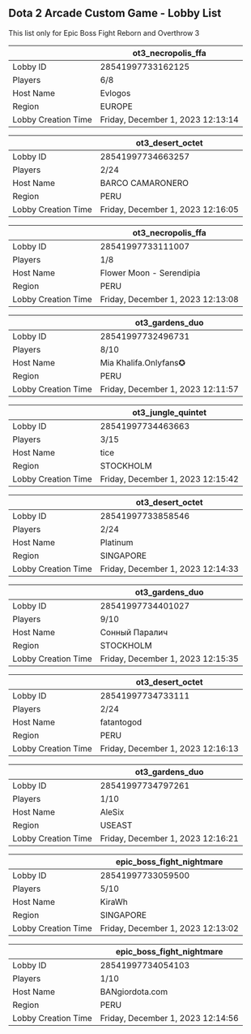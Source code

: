 ## Dota 2 Arcade Custom Game - Lobby List

This list only for Epic Boss Fight Reborn and Overthrow 3

|  | ot3_necropolis_ffa |
| ------ | ------ |
| Lobby ID | 28541997733162125 |
| Players | 6/8 |
| Host Name | Evlogos |
| Region | EUROPE |
| Lobby Creation Time | Friday, December 1, 2023 12:13:14 |


|  | ot3_desert_octet |
| ------ | ------ |
| Lobby ID | 28541997734663257 |
| Players | 2/24 |
| Host Name | BARCO CAMARONERO |
| Region | PERU |
| Lobby Creation Time | Friday, December 1, 2023 12:16:05 |


|  | ot3_necropolis_ffa |
| ------ | ------ |
| Lobby ID | 28541997733111007 |
| Players | 1/8 |
| Host Name | Flower Moon - Serendipia |
| Region | PERU |
| Lobby Creation Time | Friday, December 1, 2023 12:13:08 |


|  | ot3_gardens_duo |
| ------ | ------ |
| Lobby ID | 28541997732496731 |
| Players | 8/10 |
| Host Name | Mia Khalifa.Onlyfans✪ |
| Region | PERU |
| Lobby Creation Time | Friday, December 1, 2023 12:11:57 |


|  | ot3_jungle_quintet |
| ------ | ------ |
| Lobby ID | 28541997734463663 |
| Players | 3/15 |
| Host Name | tice |
| Region | STOCKHOLM |
| Lobby Creation Time | Friday, December 1, 2023 12:15:42 |


|  | ot3_desert_octet |
| ------ | ------ |
| Lobby ID | 28541997733858546 |
| Players | 2/24 |
| Host Name | Platinum |
| Region | SINGAPORE |
| Lobby Creation Time | Friday, December 1, 2023 12:14:33 |


|  | ot3_gardens_duo |
| ------ | ------ |
| Lobby ID | 28541997734401027 |
| Players | 9/10 |
| Host Name | Сонный Паралич |
| Region | STOCKHOLM |
| Lobby Creation Time | Friday, December 1, 2023 12:15:35 |


|  | ot3_desert_octet |
| ------ | ------ |
| Lobby ID | 28541997734733111 |
| Players | 2/24 |
| Host Name | fatantogod |
| Region | PERU |
| Lobby Creation Time | Friday, December 1, 2023 12:16:13 |


|  | ot3_gardens_duo |
| ------ | ------ |
| Lobby ID | 28541997734797261 |
| Players | 1/10 |
| Host Name | AleSix |
| Region | USEAST |
| Lobby Creation Time | Friday, December 1, 2023 12:16:21 |


|  | epic_boss_fight_nightmare |
| ------ | ------ |
| Lobby ID | 28541997733059500 |
| Players | 5/10 |
| Host Name | KiraWh |
| Region | SINGAPORE |
| Lobby Creation Time | Friday, December 1, 2023 12:13:02 |


|  | epic_boss_fight_nightmare |
| ------ | ------ |
| Lobby ID | 28541997734054103 |
| Players | 1/10 |
| Host Name | BANgiordota.com |
| Region | PERU |
| Lobby Creation Time | Friday, December 1, 2023 12:14:56 |


